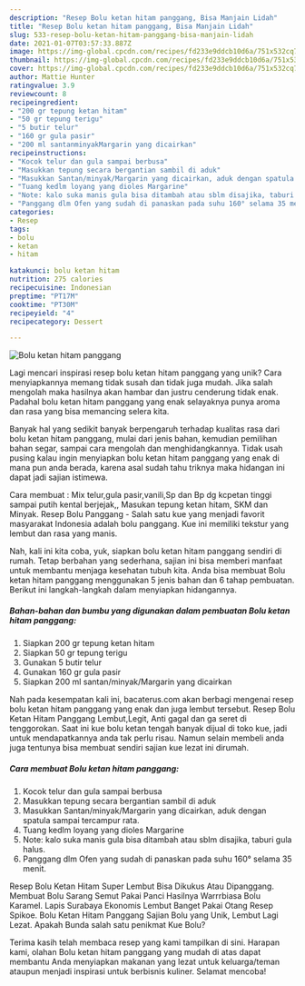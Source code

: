 ```yaml
---
description: "Resep Bolu ketan hitam panggang, Bisa Manjain Lidah"
title: "Resep Bolu ketan hitam panggang, Bisa Manjain Lidah"
slug: 533-resep-bolu-ketan-hitam-panggang-bisa-manjain-lidah
date: 2021-01-07T03:57:33.887Z
image: https://img-global.cpcdn.com/recipes/fd233e9ddcb10d6a/751x532cq70/bolu-ketan-hitam-panggang-foto-resep-utama.jpg
thumbnail: https://img-global.cpcdn.com/recipes/fd233e9ddcb10d6a/751x532cq70/bolu-ketan-hitam-panggang-foto-resep-utama.jpg
cover: https://img-global.cpcdn.com/recipes/fd233e9ddcb10d6a/751x532cq70/bolu-ketan-hitam-panggang-foto-resep-utama.jpg
author: Mattie Hunter
ratingvalue: 3.9
reviewcount: 8
recipeingredient:
- "200 gr tepung ketan hitam"
- "50 gr tepung terigu"
- "5 butir telur"
- "160 gr gula pasir"
- "200 ml santanminyakMargarin yang dicairkan"
recipeinstructions:
- "Kocok telur dan gula sampai berbusa"
- "Masukkan tepung secara bergantian sambil di aduk"
- "Masukkan Santan/minyak/Margarin yang dicairkan, aduk dengan spatula sampai tercampur rata."
- "Tuang kedlm loyang yang dioles Margarine"
- "Note: kalo suka manis gula bisa ditambah atau sblm disajika, taburi gula halus."
- "Panggang dlm Ofen yang sudah di panaskan pada suhu 160° selama 35 menit."
categories:
- Resep
tags:
- bolu
- ketan
- hitam

katakunci: bolu ketan hitam 
nutrition: 275 calories
recipecuisine: Indonesian
preptime: "PT17M"
cooktime: "PT30M"
recipeyield: "4"
recipecategory: Dessert

---
```



![Bolu ketan hitam panggang](https://img-global.cpcdn.com/recipes/fd233e9ddcb10d6a/751x532cq70/bolu-ketan-hitam-panggang-foto-resep-utama.jpg)

Lagi mencari inspirasi resep bolu ketan hitam panggang yang unik? Cara menyiapkannya memang tidak susah dan tidak juga mudah. Jika salah mengolah maka hasilnya akan hambar dan justru cenderung tidak enak. Padahal bolu ketan hitam panggang yang enak selayaknya punya aroma dan rasa yang bisa memancing selera kita.

Banyak hal yang sedikit banyak berpengaruh terhadap kualitas rasa dari bolu ketan hitam panggang, mulai dari jenis bahan, kemudian pemilihan bahan segar, sampai cara mengolah dan menghidangkannya. Tidak usah pusing kalau ingin menyiapkan bolu ketan hitam panggang yang enak di mana pun anda berada, karena asal sudah tahu triknya maka hidangan ini dapat jadi sajian istimewa.

Cara membuat : Mix telur,gula pasir,vanili,Sp dan Bp dg kcpetan tinggi sampai putih kental berjejak,, Masukan tepung ketan hitam, SKM dan Minyak. Resep Bolu Panggang - Salah satu kue yang menjadi favorit masyarakat Indonesia adalah bolu panggang. Kue ini memiliki tekstur yang lembut dan rasa yang manis.


Nah, kali ini kita coba, yuk, siapkan bolu ketan hitam panggang sendiri di rumah. Tetap berbahan yang sederhana, sajian ini bisa memberi manfaat untuk membantu menjaga kesehatan tubuh kita. Anda bisa membuat Bolu ketan hitam panggang menggunakan 5 jenis bahan dan 6 tahap pembuatan. Berikut ini langkah-langkah dalam menyiapkan hidangannya.

<!--inarticleads1-->

##### Bahan-bahan dan bumbu yang digunakan dalam pembuatan Bolu ketan hitam panggang:

1. Siapkan 200 gr tepung ketan hitam
1. Siapkan 50 gr tepung terigu
1. Gunakan 5 butir telur
1. Gunakan 160 gr gula pasir
1. Siapkan 200 ml santan/minyak/Margarin yang dicairkan


Nah pada kesempatan kali ini, bacaterus.com akan berbagi mengenai resep bolu ketan hitam panggang yang enak dan juga lembut tersebut. Resep Bolu Ketan Hitam Panggang Lembut,Legit, Anti gagal dan ga seret di tenggorokan. Saat ini kue bolu ketan tengah banyak dijual di toko kue, jadi untuk mendapatkannya anda tak perlu risau. Namun selain membeli anda juga tentunya bisa membuat sendiri sajian kue lezat ini dirumah. 

<!--inarticleads2-->

##### Cara membuat Bolu ketan hitam panggang:

1. Kocok telur dan gula sampai berbusa
1. Masukkan tepung secara bergantian sambil di aduk
1. Masukkan Santan/minyak/Margarin yang dicairkan, aduk dengan spatula sampai tercampur rata.
1. Tuang kedlm loyang yang dioles Margarine
1. Note: kalo suka manis gula bisa ditambah atau sblm disajika, taburi gula halus.
1. Panggang dlm Ofen yang sudah di panaskan pada suhu 160° selama 35 menit.


Resep Bolu Ketan Hitam Super Lembut Bisa Dikukus Atau Dipanggang. Membuat Bolu Sarang Semut Pakai Panci Hasilnya Warrrbiasa Bolu Karamel. Lapis Surabaya Ekonomis Lembut Banget Pakai Otang Resep Spikoe. Bolu Ketan Hitam Panggang Sajian Bolu yang Unik, Lembut Lagi Lezat. Apakah Bunda salah satu penikmat Kue Bolu? 

Terima kasih telah membaca resep yang kami tampilkan di sini. Harapan kami, olahan Bolu ketan hitam panggang yang mudah di atas dapat membantu Anda menyiapkan makanan yang lezat untuk keluarga/teman ataupun menjadi inspirasi untuk berbisnis kuliner. Selamat mencoba!
